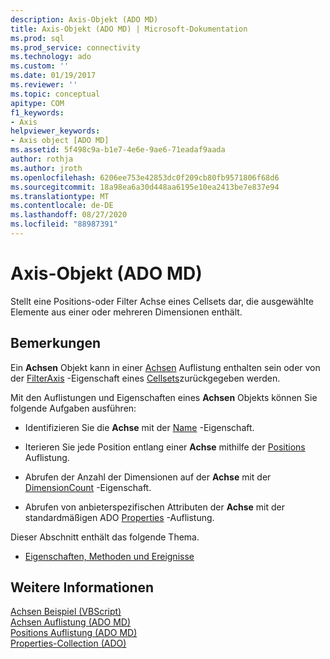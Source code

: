```yaml
---
description: Axis-Objekt (ADO MD)
title: Axis-Objekt (ADO MD) | Microsoft-Dokumentation
ms.prod: sql
ms.prod_service: connectivity
ms.technology: ado
ms.custom: ''
ms.date: 01/19/2017
ms.reviewer: ''
ms.topic: conceptual
apitype: COM
f1_keywords:
- Axis
helpviewer_keywords:
- Axis object [ADO MD]
ms.assetid: 5f498c9a-b1e7-4e6e-9ae6-71eadaf9aada
author: rothja
ms.author: jroth
ms.openlocfilehash: 6206ee753e42853dc0f209cb80fb9571806f68d6
ms.sourcegitcommit: 18a98ea6a30d448aa6195e10ea2413be7e837e94
ms.translationtype: MT
ms.contentlocale: de-DE
ms.lasthandoff: 08/27/2020
ms.locfileid: "88987391"
---
```

# <a name="axis-object-ado-md"></a>Axis-Objekt (ADO MD)
Stellt eine Positions-oder Filter Achse eines Cellsets dar, die ausgewählte Elemente aus einer oder mehreren Dimensionen enthält.  
  
## <a name="remarks"></a>Bemerkungen  
 Ein **Achsen** Objekt kann in einer [Achsen](./axes-collection-ado-md.md) Auflistung enthalten sein oder von der [FilterAxis](./filteraxis-property-ado-md.md) -Eigenschaft eines [Cellsets](./cellset-object-ado-md.md)zurückgegeben werden.  
  
 Mit den Auflistungen und Eigenschaften eines **Achsen** Objekts können Sie folgende Aufgaben ausführen:  
  
-   Identifizieren Sie die **Achse** mit der [Name](./name-property-ado-md.md) -Eigenschaft.  
  
-   Iterieren Sie jede Position entlang einer **Achse** mithilfe der [Positions](./positions-collection-ado-md.md) Auflistung.  
  
-   Abrufen der Anzahl der Dimensionen auf der **Achse** mit der [DimensionCount](./dimensioncount-property-ado-md.md) -Eigenschaft.  
  
-   Abrufen von anbieterspezifischen Attributen der **Achse** mit der standardmäßigen ADO [Properties](../ado-api/properties-collection-ado.md) -Auflistung.  
  
 Dieser Abschnitt enthält das folgende Thema.  
  
-   [Eigenschaften, Methoden und Ereignisse](./axis-object-properties-methods-and-events.md)  
  
## <a name="see-also"></a>Weitere Informationen  
 [Achsen Beispiel (VBScript)](./axis-example-vbscript.md)   
 [Achsen Auflistung (ADO MD)](./axes-collection-ado-md.md)   
 [Positions Auflistung (ADO MD)](./positions-collection-ado-md.md)   
 [Properties-Collection (ADO)](../ado-api/properties-collection-ado.md)